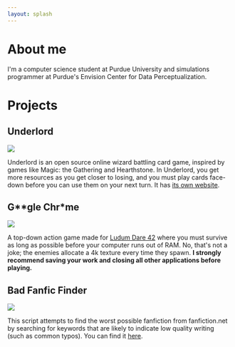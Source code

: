 ```yaml
---
layout: splash
---
```


# About me

I'm a computer science student at Purdue University and simulations programmer
at Purdue's Envision Center for Data Perceptualization.

# Projects

## Underlord

![]({{site.url}}/assets/screen1.png)

Underlord is an open source online wizard battling card game, inspired by games
like Magic: the Gathering and Hearthstone. In Underlord, you get more resources
as you get closer to losing, and you must play cards face-down before you can
use them on your next turn. It has [its own
website](https://underlordcg.github.io).

## G\*\*gle Chr\*me

![]({{site.url}}/assets/screen2.png)

A top-down action game made for [Ludum Dare
42](https://ldjam.com/events/ludum-dare/42/ggle-chrme) where you must survive
as long as possible before your computer runs out of RAM. No, that's not a
joke; the enemies allocate a 4k texture every time they spawn. __I strongly
recommend saving your work and closing all other applications before playing.__

## Bad Fanfic Finder

![]({{site.url}}/assets/screen3.png)

This script attempts to find the worst possible fanfiction from fanfiction.net
by searching for keywords that are likely to indicate low quality writing (such
as common typos). You can find it
[here](https://github.com/hpoggie/bad_fanfic_finder).
